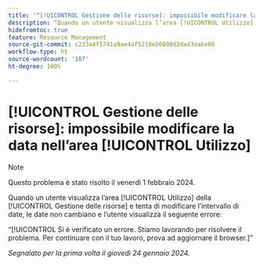 ```yaml
---
title: '“[!UICONTROL Gestione delle risorse]: impossibile modificare la data nell’area [!UICONTROL Utilizzo]”'
description: “Quando un utente visualizza l’area [!UICONTROL Utilizzo] della [!UICONTROL Gestione delle risorse] e tenta di modificare l’intervallo di date, le date non cambiano e l’utente visualizza un errore.”
hidefromtoc: true
feature: Resource Management
source-git-commit: c233a4f5741a9ae4af5218eb0800d2da43eabe66
workflow-type: ht
source-wordcount: '107'
ht-degree: 100%

---
```



# [!UICONTROL Gestione delle risorse]: impossibile modificare la data nell’area [!UICONTROL Utilizzo]

>[!NOTE]
>
>Questo problema è stato risolto il venerdì 1 febbraio 2024.

Quando un utente visualizza l’area [!UICONTROL Utilizzo] della [!UICONTROL Gestione delle risorse] e tenta di modificare l’intervallo di date, le date non cambiano e l’utente visualizza il seguente errore:

“[!UICONTROL Si è verificato un errore. Stiamo lavorando per risolvere il problema. Per continuare con il tuo lavoro, prova ad aggiornare il browser.]”

_Segnalato per la prima volta il giovedì 24 gennaio 2024._
